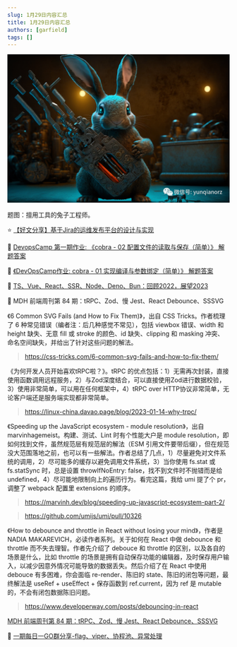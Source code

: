 ```yaml
---
slug: 1月29日内容汇总
title: 1月29日内容汇总
authors: [garfield]
tags: []
---
```


![image](image.png)

题图：擅用工具的兔子工程师。

⭐️ [【好文分享】基于Jira的运维发布平台的设计与实现](https://mp.weixin.qq.com/s/Bf5JNQjki9xLVzioYPy5qg)

📒 [DevopsCamp 第一期作业: 《cobra - 02 配置文件的读取与保存（简单）》 解题答案](https://mp.weixin.qq.com/s/raiKGm4jR8xyP3mYzh425w)

📒 [《DevOpsCamp作业: cobra - 01 实现编译与参数绑定（简单）》 解题答案](https://mp.weixin.qq.com/s/Zx7ryE2I7LyM6YPkr-cSdg)

📒 [TS、Vue、React、SSR、Node、Deno、Bun：回顾2022，展望2023](https://mp.weixin.qq.com/s/wC9Wq7FJ_sKg1I-z8AozCQ)

📒 MDH 前端周刊第 84 期：tRPC、Zod、慢 Jest、React Debounce、SSSVG

《6 Common SVG Fails (and How to Fix Them)》，出自 CSS Tricks。作者梳理了 6 种常见错误（编者注：后几种感觉不常见），包括 viewbox 错误、width 和 height 缺失、无意 fill 或 stroke 的颜色、id 缺失、clipping 和 masking 冲突、命名空间缺失，并给出了针对这些问题的解法。

> https://css-tricks.com/6-common-svg-fails-and-how-to-fix-them/

《为何开发人员开始喜欢tRPC啦？》。tRPC 的优点包括：1）无需再次封装，直接使用函数调用远程服务，2）与Zod深度结合，可以直接使用Zod进行数据校验，3）使用非常简单，可以用在任何框架中，4）tRPC over HTTP协议非常简单，无论客户端还是服务端实现都非常简单。

> https://linux-china.davao.page/blog/2023-01-14-why-trpc/

《Speeding up the JavaScript ecosystem - module resolution》，出自 marvinhagemeist。构建、测试、Lint 时有个性能大户是 module resolution，即如何找到文件，虽然规范层有规范层的解法（ESM 引用文件要带后缀），但在规范没大范围落地之前，也可以有一些解法。作者总结了几点，1）尽量避免对文件系统的调用，2）尽可能多的缓存以避免调用文件系统，3）当你使用 fs.stat 或 fs.statSync 时，总是设置 throwIfNoEntry: false，找不到文件时不抛错而是给 undefined，4）尽可能地限制向上的遍历行为。看完这篇，我给 umi 提了个 pr，调整了 webpack 配置里 extensions 的顺序。

> https://marvinh.dev/blog/speeding-up-javascript-ecosystem-part-2/

> https://github.com/umijs/umi/pull/10326

《How to debounce and throttle in React without losing your mind》，作者是 NADIA MAKAREVICH，必读作者系列。关于如何在 React 中做 debounce 和 throttle 而不失去理智。作者先介绍了 debouce 和 throttle 的区别，以及各自的场景是什么，比如 throttle 的场景是拥有自动保存功能的编辑器，及时保存用户输入，以减少因意外情况可能导致的数据丢失。然后介绍了在 React 中使用 debouce 有多困难，你会面临 re-render、陈旧的 state、陈旧的闭包等问题，最终解法是 useRef + useEffect + 保存函数到 ref.current，因为 ref 是 mutable 的，不会有闭包数据陈旧问题。

> https://www.developerway.com/posts/debouncing-in-react

[MDH 前端周刊第 84 期：tRPC、Zod、慢 Jest、React Debounce、SSSVG](https://www.yuque.com/chencheng/mdh-weekly/wi2lwhp8krgp6f2i)

📒 [一期每日一GO群分享-flag、viper、协程池、异常处理](https://mp.weixin.qq.com/s/Dg7uckLz-K190Q4g9niS2g)
